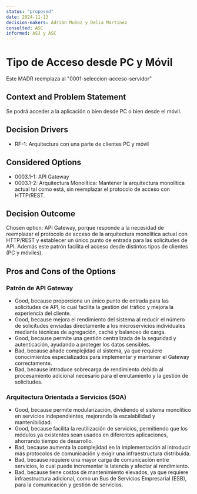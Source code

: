```yaml
---
status: "proposed"
date: 2024-11-13
decision-makers: Adrián Muñoz y Delia Martínez
consulted: ASC
informed: ASJ y ASC
---
```


# Tipo de Acceso desde PC y Móvil

Este MADR reemplaza al "0001-seleccion-acceso-servidor"

## Context and Problem Statement

Se podrá acceder a la aplicación o bien desde PC o bien desde el móvil.

## Decision Drivers

- RF-1: Arquitectura con una parte de clientes PC y móvil

## Considered Options

- 0003.1-1: API Gateway
- 0003.1-2: Arquitectura Monolítica: Mantener la arquitectura monolítica actual tal como está, sin reemplazar el protocolo de acceso con HTTP/REST.

## Decision Outcome

Chosen option: API Gateway, porque responde a la necesidad de reemplazar el protocolo de acceso de la arquitectura monolítica actual con HTTP/REST y establecer un único punto de entrada para las solicitudes de API. Además este patrón facilita el acceso desde distintos tipos de clientes (PC y móviles).

## Pros and Cons of the Options

### Patrón de API Gateway

* Good, because proporciona un único punto de entrada para las solicitudes de API, lo cual facilita la gestión del tráfico y mejora la experiencia del cliente.
* Good, because mejora el rendimiento del sistema al reducir el número de solicitudes enviadas directamente a los microservicios individuales mediante técnicas de agregación, caché y balanceo de carga.
* Good, because permite una gestión centralizada de la seguridad y autenticación, ayudando a proteger los datos sensibles.
* Bad, because añade complejidad al sistema, ya que requiere conocimientos especializados para implementar y mantener el Gateway correctamente.
* Bad, because introduce sobrecarga de rendimiento debido al procesamiento adicional necesario para el enrutamiento y la gestión de solicitudes.

### Arquitectura Orientada a Servicios (SOA)

* Good, because permite modularización, dividiendo el sistema monolítico en servicios independientes, mejorando la escalabilidad y mantenibilidad.
* Good, because facilita la reutilización de servicios, permitiendo que los módulos ya existentes sean usados en diferentes aplicaciones, ahorrando tiempo de desarrollo.
* Bad, because aumenta la complejidad en la implementación al introducir más protocolos de comunicación y exigir una infraestructura distribuida.
* Bad, because requiere una mayor carga de comunicación entre servicios, lo cual puede incrementar la latencia y afectar al rendimiento.
* Bad, because tiene costos de mantenimiento elevados, ya que requiere infraestructura adicional, como un Bus de Servicios Empresarial (ESB), para la comunicación y gestión de servicios.